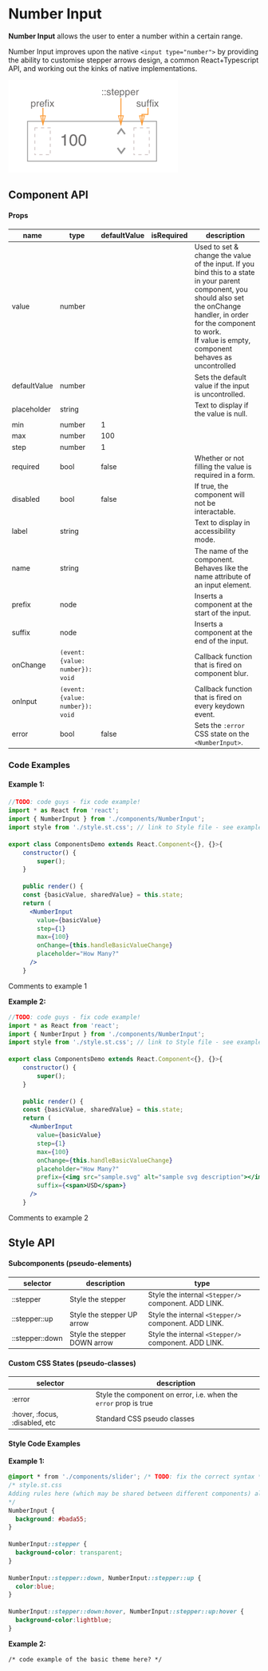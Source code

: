 # Number Input

**Number Input** allows  the user to enter a number within a certain range.

Number Input improves upon the native `<input type="number">` by providing the ability to customise stepper arrows design, a common React+Typescript API, and working out the kinks of native implementations.

![elements](./assets/elements.png)

## Component API

#### Props

| name         | type                             | defaultValue | isRequired | description                              |
| ------------ | -------------------------------- | ------------ | ---------- | ---------------------------------------- |
| value        | number                           |              |            | Used to set & change the value of the input. If you bind this to a state in your parent component, you should also set the onChange handler, in order for the component to work. <br>  If value is empty, component behaves as uncontrolled |
| defaultValue | number                           |              |            | Sets the default value if the input is uncontrolled. |
| placeholder  | string                           |              |            | Text to display if the value is null.    |
| min          | number                           | 1            |            |                                          |
| max          | number                           | 100          |            |                                          |
| step         | number                           | 1            |            |                                          |
| required     | bool                             | false        |            | Whether or not filling the value is required in a form. |
| disabled     | bool                             | false        |            | If true, the component will not be interactable. |
| label        | string                           |              |            | Text to display in accessibility mode.   |
| name         | string                           |              |            | The name of the component. Behaves like the name attribute of an input element. |
| prefix       | node                             |              |            | Inserts a component at the start of the input. |
| suffix       | node                             |              |            | Inserts a component at the end of the input. |
| onChange     | `(event: {value: number}): void` |              |            | Callback function that is fired on component blur. |
| onInput      | `(event: {value: number}): void` |              |            | Callback function that is fired on every keydown event. |
| error        | bool                             | false        |            | Sets the `:error` CSS state on the `<NumberInput>`. |



### Code Examples

#### **Example 1:**

```jsx
//TODO: code guys - fix code example!
import * as React from 'react';
import { NumberInput } from './components/NumberInput';
import style from './style.st.css'; // link to Style file - see examples of style files below

export class ComponentsDemo extends React.Component<{}, {}>{
    constructor() {
        super();
    }

    public render() {
    const {basicValue, sharedValue} = this.state;
    return (
      <NumberInput
        value={basicValue}
        step={1}
        max={100}
        onChange={this.handleBasicValueChange}
        placeholder="How Many?"
      />
    }
```

Comments to example 1

**Example 2:**

```jsx
//TODO: code guys - fix code example!
import * as React from 'react';
import { NumberInput } from './components/NumberInput';
import style from './style.st.css'; // link to Style file - see examples of style files below

export class ComponentsDemo extends React.Component<{}, {}>{
    constructor() {
        super();
    }

    public render() {
    const {basicValue, sharedValue} = this.state;
    return (
      <NumberInput
        value={basicValue}
        step={1}
        max={100}
        onChange={this.handleBasicValueChange}
        placeholder="How Many?"
        prefix={<img src="sample.svg" alt="sample svg description"></img>}
        suffix={<span>USD</span>}
      />
    }
```

Comments to example 2



## Style API

#### Subcomponents (pseudo-elements)

| selector        | description                  | type                                     |
| --------------- | ---------------------------- | ---------------------------------------- |
| ::stepper       | Style the stepper            | Style the internal `<Stepper/>` component. ADD LINK. |
| ::stepper::up   | Style the stepper UP arrow   | Style the internal `<Stepper/>` component. ADD LINK. |
| ::stepper::down | Style the stepper DOWN arrow | Style the internal `<Stepper/>` component. ADD LINK. |

#### Custom CSS States (pseudo-classes)

| selector                       | description                              |
| ------------------------------ | ---------------------------------------- |
| :error                         | Style the component on error, i.e. when the `error` prop is true |
| :hover, :focus, :disabled, etc | Standard CSS pseudo classes              |

#### Style Code Examples

**Example 1:**

```css
@import * from './components/slider'; /* TODO: fix the correct syntax */
/* style.st.css
Adding rules here (which may be shared between different components) allows us to 	    override specific parts; or even change the whole theme
*/
NumberInput {
  background: #bada55;
}

NumberInput::stepper {
  background-color: transparent;
}

NumberInput::stepper::down, NumberInput::stepper::up {
  color:blue;
}

NumberInput::stepper::down:hover, NumberInput::stepper::up:hover {
  background-color:lightblue;
}
```

**Example 2:**

```
/* code example of the basic theme here? */
```
